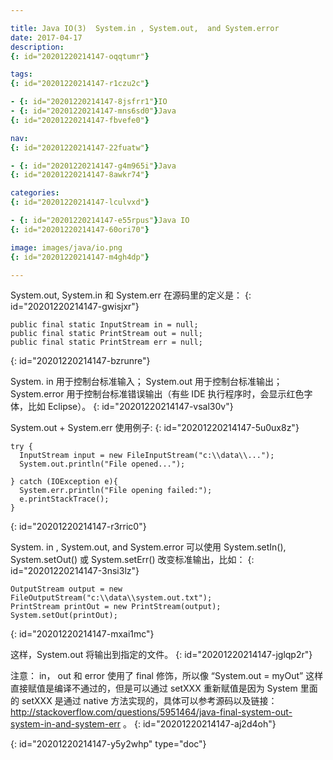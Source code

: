 ```yaml
---

title: Java IO(3)  System.in , System.out,  and System.error
date: 2017-04-17
description:
{: id="20201220214147-oqqtumr"}

tags:
{: id="20201220214147-r1czu2c"}

- {: id="20201220214147-8jsfrr1"}IO
- {: id="20201220214147-mns6sd0"}Java
{: id="20201220214147-fbvefe0"}

nav:
{: id="20201220214147-22fuatw"}

- {: id="20201220214147-g4m965i"}Java
{: id="20201220214147-8awkr74"}

categories:
{: id="20201220214147-lculvxd"}

- {: id="20201220214147-e55rpus"}Java IO
{: id="20201220214147-60ori70"}

image: images/java/io.png
{: id="20201220214147-m4gh4dp"}

---
```


System.out, System.in 和 System.err 在源码里的定义是：
{: id="20201220214147-gwisjxr"}

```
public final static InputStream in = null;
public final static PrintStream out = null;
public final static PrintStream err = null;
```
{: id="20201220214147-bzrunre"}

System. in 用于控制台标准输入；
System.out 用于控制台标准输出；
System.error 用于控制台标准错误输出（有些 IDE 执行程序时，会显示红色字体，比如 Eclipse）。
{: id="20201220214147-vsal30v"}

System.out + System.err 使用例子:
{: id="20201220214147-5u0ux8z"}

```
try {
  InputStream input = new FileInputStream("c:\\data\\...");
  System.out.println("File opened...");

} catch (IOException e){
  System.err.println("File opening failed:");
  e.printStackTrace();
}
```
{: id="20201220214147-r3rric0"}

System. in , System.out,  and System.error 可以使用  System.setIn(), System.setOut() 或 System.setErr() 改变标准输出，比如：
{: id="20201220214147-3nsi3lz"}

```
OutputStream output = new FileOutputStream("c:\\data\\system.out.txt");
PrintStream printOut = new PrintStream(output);
System.setOut(printOut);
```
{: id="20201220214147-mxai1mc"}

这样，System.out 将输出到指定的文件。
{: id="20201220214147-jglqp2r"}

注意：
in， out 和 error 使用了 final 修饰，所以像 “System.out = myOut” 这样直接赋值是编译不通过的，但是可以通过 setXXX 重新赋值是因为 System 里面的 setXXX 是通过 native 方法实现的，具体可以参考源码以及链接：http://stackoverflow.com/questions/5951464/java-final-system-out-system-in-and-system-err 。
{: id="20201220214147-aj2d4oh"}


{: id="20201220214147-y5y2whp" type="doc"}
